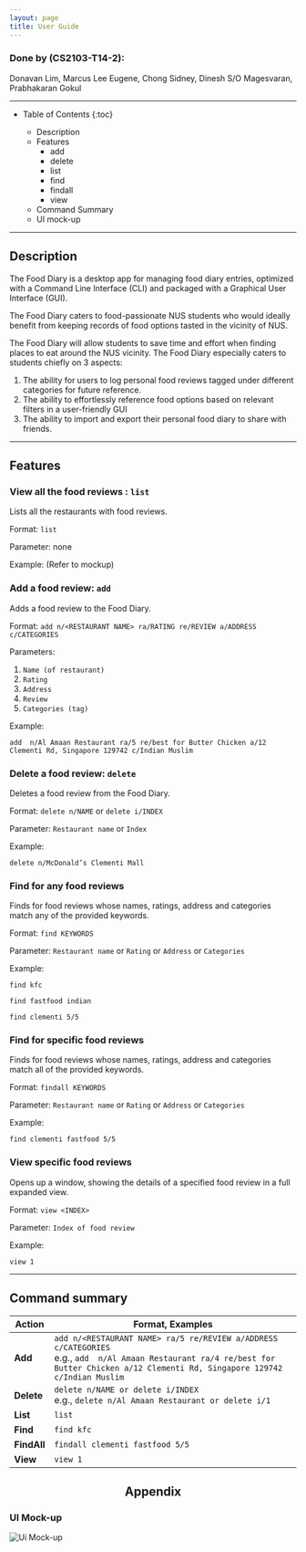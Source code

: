 ```yaml
---
layout: page
title: User Guide
---
```


###  Done by (CS2103-T14-2):
Donavan Lim, Marcus Lee Eugene, Chong Sidney, Dinesh S/O Magesvaran, Prabhakaran Gokul

---

* Table of Contents
{:toc}
  
    * Description
    * Features
        * add
        * delete
        * list
        * find
        * findall
        * view
    * Command Summary
    * UI mock-up
    
--------------------------------------------------------------------------------------------------------------------
## Description

The Food Diary is a desktop app for managing food diary entries, optimized with a Command Line Interface (CLI) and packaged with a Graphical User Interface (GUI).

The Food Diary caters to food-passionate NUS students who would ideally benefit from keeping records of food options tasted in the vicinity of NUS.

The Food Diary will allow students to save time and effort when finding places to 
eat around the NUS vicinity. The Food Diary especially caters to students chiefly on 3 aspects:
1. The ability for users to log personal food reviews tagged under different categories for future reference.
2. The ability to effortlessly reference food options based on relevant filters in a user-friendly GUI
3. The ability to import and export their personal food diary to share with friends.

--------------------------------------------------------------------------------------------------------------------

## Features

### View all the food reviews : `list`

Lists all the restaurants with food reviews.

Format: `list`

Parameter: none

Example:
(Refer to mockup)

### Add a food review: `add`

Adds a food review to the Food Diary.

Format: `add n/<RESTAURANT NAME> ra/RATING re/REVIEW a/ADDRESS c/CATEGORIES`
    
Parameters:
    
   1. `Name (of restaurant)`
   2. `Rating`  
   3. `Address`
   4. `Review`
   5. `Categories (tag)`

Example:
    
    add  n/Al Amaan Restaurant ra/5 re/best for Butter Chicken a/12 Clementi Rd, Singapore 129742 c/Indian Muslim
    
    
### Delete a food review: `delete`
    
Deletes a food review from the Food Diary.

Format: `delete n/NAME` or `delete i/INDEX`

Parameter: `Restaurant name` or `Index`
   
Example:
   
    delete n/McDonald’s Clementi Mall

### Find for any food reviews

Finds for food reviews whose names, ratings, address and categories match any of the provided keywords.

Format: `find KEYWORDS`

Parameter: `Restaurant name` or `Rating` or `Address` or `Categories`

Example:
    
    find kfc
    
    find fastfood indian

    find clementi 5/5

### Find for specific food reviews

Finds for food reviews whose names, ratings, address and categories match all of the provided keywords.

Format: `findall KEYWORDS`

Parameter: `Restaurant name` or `Rating` or `Address` or `Categories`

Example:

    find clementi fastfood 5/5

### View specific food reviews

Opens up a window, showing the details of a specified food review in a full expanded view.

Format: `view <INDEX>`

Parameter: `Index of food review` 

Example:

    view 1

-------------------------------------------------------------------------------------

## Command summary

Action | Format, Examples
--------|------------------
**Add** | `add n/<RESTAURANT NAME> ra/5 re/REVIEW a/ADDRESS c/CATEGORIES` <br> e.g., `add  n/Al Amaan Restaurant ra/4 re/best for Butter Chicken a/12 Clementi Rd, Singapore 129742 c/Indian Muslim`
**Delete** | `delete n/NAME or delete i/INDEX` <br> e.g., `delete n/Al Amaan Restaurant or delete i/1`
**List** | `list`
**Find** | `find kfc`
**FindAll** |`findall clementi fastfood 5/5`
**View** |`view 1`

## <center> Appendix </center> 

### UI Mock-up 

![Ui Mock-up](images/Ui.png)
